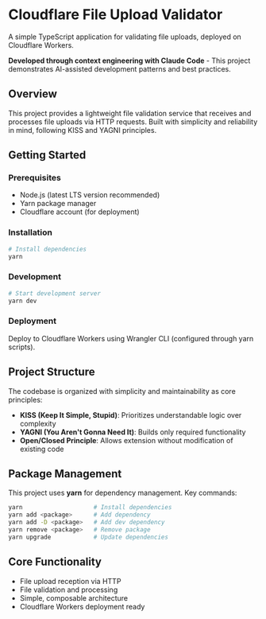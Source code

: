 # Cloudflare File Upload Validator

A simple TypeScript application for validating file uploads, deployed on Cloudflare Workers.

**Developed through context engineering with Claude Code** - This project demonstrates AI-assisted development patterns and best practices.

## Overview

This project provides a lightweight file validation service that receives and processes file uploads via HTTP requests. Built with simplicity and reliability in mind, following KISS and YAGNI principles.

## Getting Started

### Prerequisites

- Node.js (latest LTS version recommended)
- Yarn package manager
- Cloudflare account (for deployment)

### Installation

```bash
# Install dependencies
yarn
```

### Development

```bash
# Start development server
yarn dev
```

### Deployment

Deploy to Cloudflare Workers using Wrangler CLI (configured through yarn scripts).

## Project Structure

The codebase is organized with simplicity and maintainability as core principles:

- **KISS (Keep It Simple, Stupid)**: Prioritizes understandable logic over complexity
- **YAGNI (You Aren't Gonna Need It)**: Builds only required functionality
- **Open/Closed Principle**: Allows extension without modification of existing code

## Package Management

This project uses **yarn** for dependency management. Key commands:

```bash
yarn                    # Install dependencies
yarn add <package>      # Add dependency
yarn add -D <package>   # Add dev dependency
yarn remove <package>   # Remove package
yarn upgrade            # Update dependencies
```

## Core Functionality

- File upload reception via HTTP
- File validation and processing
- Simple, composable architecture
- Cloudflare Workers deployment ready
